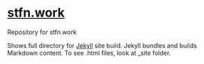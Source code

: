# [stfn.work](stfn.work)

Repository for stfn.work

Shows full directory for [Jekyll](https://jekyllrb.com/) site build. Jekyll bundles and builds Markdown content. To see .html files, look at _site folder.
